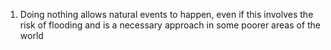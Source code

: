 1. Doing nothing allows natural events to happen, even if this involves the risk of flooding and is a necessary approach in some poorer areas of the world
